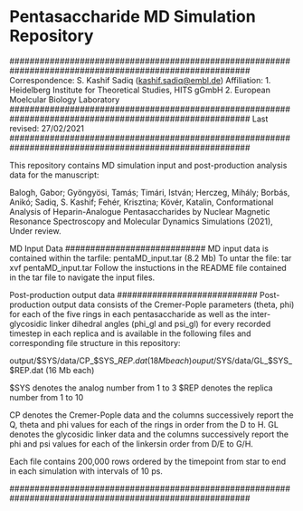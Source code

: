 # Pentasaccharide MD Simulation Repository

########################################################################################################
 Correspondence: S. Kashif Sadiq (kashif.sadiq@embl.de)
 Affiliation: 1. Heidelberg Institute for Theoretical Studies, HITS gGmbH
 2. European Moelcular Biology Laboratory
########################################################################################################
Last revised: 27/02/2021
########################################################################################################

This repository contains MD simulation input and post-production analysis data for the manuscript:

Balogh, Gabor; Gyöngyösi, Tamás; Timári, István; Herczeg, Mihály; Borbás, Anikó; Sadiq, S. Kashif; Fehér, Krisztina; Kövér, Katalin, Conformational Analysis of Heparin-Analogue Pentasaccharides by Nuclear Magnetic Resonance Spectroscopy and Molecular Dynamics Simulations (2021), Under review.

MD Input Data
############################
MD input data is contained within the tarfile: pentaMD_input.tar (8.2 Mb)
To untar the file: tar xvf pentaMD_input.tar
Follow the instuctions in the README file contained in the tar file to navigate the input files. 

Post-production output data
############################
Post-production output data consists of the Cremer-Pople parameters (theta, phi) for each of the five rings in each pentasaccharide as well as the inter-glycosidic linker dihedral angles (phi_gl and psi_gl) for every recorded timestep in each replica and is available in the following files and corresponding file structure in this repository:

output/$SYS/data/CP_$SYS_$REP.dat (18 Mb each)
ouput/$SYS/data/GL_$SYS_$REP.dat (16 Mb each)

$SYS denotes the analog number from 1 to 3 
$REP denotes the replica number from 1 to 10

CP denotes the Cremer-Pople data and the columns successively report the Q, theta and phi values for each of the rings in order from the D to H.
GL denotes the glycosidic linker data and the columns successively report the phi and psi values for each of the linkersin order from D/E to G/H.

Each file contains 200,000 rows ordered by the timepoint from star to end in each simulation with intervals of 10 ps.

########################################################################################################

